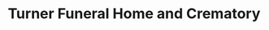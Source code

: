 ---
title: "Turner Funeral Home and Crematory"
url: /hillsboro/turner-funeral-home-and-crematory/
shop: funeral directors
---